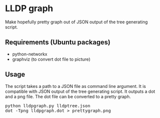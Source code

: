 LLDP graph
==========

Make hopefully pretty graph out of JSON output of the tree generating script.

Requirements (Ubuntu packages)
------------
* python-networkx
* graphviz (to convert dot file to picture)

Usage
-----

The script takes a path to a JSON file as command line argument. It is compatible with JSON output of the tree generating script. It outputs a dot and a png file. The dot file can be converted to a pretty graph.
<pre>
python lldpgraph.py lldptree.json
dot -Tpng lldpgraph.dot > prettygraph.png
</pre>
